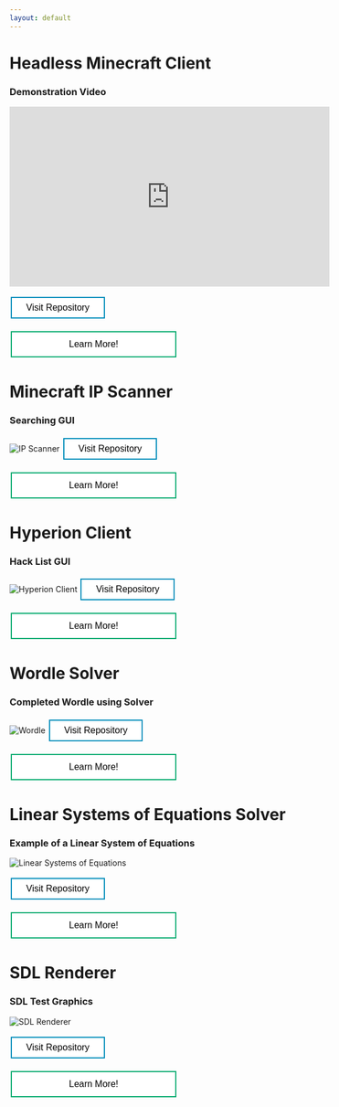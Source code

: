 ```yaml
---
layout: default
---
```


<style>
.button {
  border: none;
  color: white;
  text-align: center;
  text-decoration: none;
  display: inline-block;
  font-size: 16px;
  margin: 4px 2px;
  cursor: pointer;
}

.button1 {
  padding: 12px 100px;
  background-color: #04AA6D;
} /* Green */

.button2 {
 padding: 8px 25px;
 background-color: #008CBA;
} /* Blue */

.button1 {
  background-color: white;
  color: black;
  border: 2px solid #04AA6D;
}

.button1:hover {
  background-color: #04AA6D;
  color: white;
}

.button2 {
  background-color: white;
  color: black;
  border: 2px solid #008CBA;
}

.button2:hover {
  background-color: #008CBA;
  color: white;
}
</style>

# Headless Minecraft Client


### Demonstration Video


<iframe width="560" height="315" src="https://www.youtube.com/embed/I71i-_ZlKeU?si=VGT3ofPCdxJL5M2i" title="YouTube video player" frameborder="0" allow="accelerometer; autoplay; clipboard-write; encrypted-media; gyroscope; picture-in-picture; web-share" referrerpolicy="strict-origin-when-cross-origin" allowfullscreen></iframe>

<a href="https://github.com/Hypericat/HeadlessMC"> <button class="button button2">Visit Repository</button></a>

<a href="./HeadlessMC.html"> <button class="button button1">Learn More!</button></a>
	
	
	
	

# Minecraft IP Scanner


### Searching GUI
<img src="IPScanner.png" alt="IP Scanner">
<a href="https://github.com/Hypericat/MinecraftIPScanner"> <button class="button button2">Visit Repository</button></a>

<a href="./IPScanner.html"> <button class="button button1">Learn More!</button></a>






# Hyperion Client

### Hack List GUI
<img src="HyperionClient.png" alt="Hyperion Client">
<a href="https://github.com/Hypericat/HyperionClientV3"> <button class="button button2">Visit Repository</button></a>

<a href="./HyperionClient.html"> <button class="button button1">Learn More!</button></a>


# Wordle Solver


### Completed Wordle using Solver
<img src="Wordle.png" alt="Wordle">
<a href="https://github.com/Hypericat/Wordle-Solver"> <button class="button button2">Visit Repository</button></a>

<a href="./WordleSolver.html"> <button class="button button1">Learn More!</button></a>


# Linear Systems of Equations Solver

### Example of a Linear System of Equations
<img src="Linear.png" alt="Linear Systems of Equations">

<a href="https://github.com/Buhbah6/MATH204_LinearAdvancedCalculator"> <button class="button button2">Visit Repository</button></a>

<a href="./LinearAlgebraSolver.html"> <button class="button button1">Learn More!</button></a>


# SDL Renderer

### SDL Test Graphics
<img src="SDLRender.png" alt="SDL Renderer">

<a href="https://github.com/Hypericat/SDLRenderer"> <button class="button button2">Visit Repository</button></a>


<a href="./SDLRenderer.html"> <button class="button button1">Learn More!</button></a>